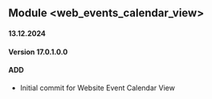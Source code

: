 ## Module <web_events_calendar_view>

#### 13.12.2024
#### Version 17.0.1.0.0
#### ADD

- Initial commit for Website Event Calendar View
